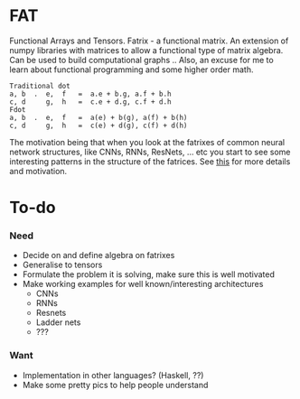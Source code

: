 # FAT
Functional Arrays and Tensors. Fatrix - a functional matrix.
An extension of numpy libraries with matrices to allow a functional type of matrix algebra. 
Can be used to build computational graphs ..
Also, an excuse for me to learn about functional programming and some higher order math.

    Traditional dot
    a, b  .  e,  f   =  a.e + b.g, a.f + b.h
    c, d     g,  h   =  c.e + d.g, c.f + d.h
    Fdot
    a, b  .  e,  f   =  a(e) + b(g), a(f) + b(h)
    c, d     g,  h   =  c(e) + d(g), c(f) + d(h)
    
The motivation being that when you look at the fatrixes of common neural network structures, like CNNs, RNNs, ResNets, … etc you start to see some interesting patterns in the structure of the fatrices. See [this](https://github.com/act65/FAT/blob/master/Modular%20nets.ipynb) for more details and motivation.


# To-do
### Need
* Decide on and define algebra on fatrixes
* Generalise to tensors
* Formulate the problem it is solving, make sure this is well motivated
* Make working examples for well known/interesting architectures
    * CNNs
    * RNNs
    * Resnets
    * Ladder nets
    * ???

### Want
* Implementation in other languages? (Haskell, ??)
* Make some pretty pics to help people understand
